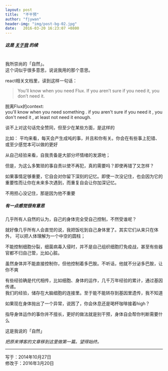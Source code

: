 ```yaml
---
layout: post
title:  "不干预"
author: "fjywan"
header-img: "img/post-bg-02.jpg"
date:   2016-03-20 16:23:07 +0800
---
```

##### 这是 <a href="/about/">关于我</a> 的续
<br>
我所崇尚的「自然」。<br>
这个词似乎很多意思，说说我用的那个意思。

react相关文档里，读到这样一句话：

>You’ll know when you need Flux. If you aren’t sure if you need it, you don’t need it.

脱离Flux的context:<br>
you'll know when you need something . if you aren't sure if you need it , you don't need it , at least not need it enough.  

谈不上对这句话完全赞同，但至少在某些方面，是这样的

比如：
平均来看，每天会产生成吨的事，并且和你有关。你会在有些事上犯错、或至少感觉本可以做的更好

从自己经验来看，自我责备是大部分坏情绪的发源地；

但是，为这么多繁琐的事自责以使不再犯，真的需要吗？即使再错了又怎样？

如果事情足够重要，它自会对你留下深刻的记忆。即使一次没记住，也会因为它的重要性而让你在未来多次遇到，而重复自会让你加深记忆。
                      
不用担心没记住，那是因为他不重要


##### 有一点感觉很有意思

几乎所有人自然的认为，自己的身体完全受自己控制，不然受谁呢？

就好像几乎所有人会直觉的说，我把饭吃到自己身体里了。其实它们从来只在体外，
可以把人体理解为一个中空的圆柱；

不能控制细胞分裂，细菌病毒入侵时，并不是自己组织细胞打免疫战，甚至有些器官都不归自己管，比如心脏。

虽然身体并不能直接控制你，但他控制着多巴胺。不听话，他就不分泌多巴胺，让你不爽

有些经验确是代代相传，比如细胞、身体的运作，几千万年经验的累计，通过基因传递。<br>
我们的经验，储存在大脑细胞的连接里。至于能不能转存到基因里遗传，我不知道

如果现在身体抛出了一个异常，说困了，你会休息还是喝杯咖啡接着high？

指导身体运作的事你并不擅长，更好的做法就是别干预，身体自会帮你判断需要什么

这是我说的「自然」

<i class="alert bg-info">把原来博客的文章移到这里做第一篇。望得始终。</i>

<hr>
<p class="text-right text-muted">
        写于：2014年10月27日<br>
        修改于：2016年3月20日
</p>
